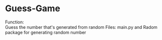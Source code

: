 # Guess-Game
Function:     
Guess the number that's generated from random  Files: 
        main.py and Radom package for generating random number
